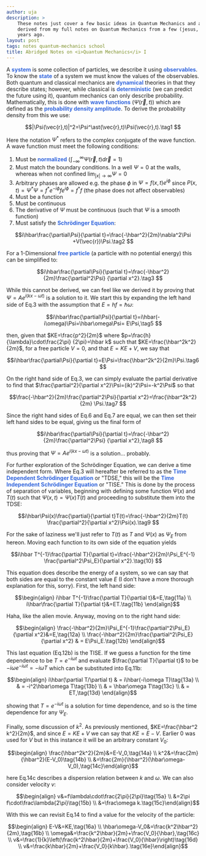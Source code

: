 ```yaml
---
author: uja
description: >
    These notes just cover a few basic ideas in Quantum Mechanics and are
    derived from my full notes on Quantum Mechanics from a few (jesus, really?)
    years ago.
layout: post
tags: notes quantum-mechanics school
title: Abridged Notes on <i>Quantum Mechanics</i> I
---
```


<style>
    strong {color:#36d;}
</style>

A **system** is some collection of particles, we describe it using
**observables**. To know the **state** of a system we must know the values of
the observables. Both quantum and classical mechanics are **dynamical** theories
in that they describe states; however, while classical is **deterministic** (we
can predict the future using it), quantum mechanics can only describe
probability. Mathematically, this is done with **wave functions** ($\Psi(\vec{r}
,t)$) which are defined as the **probability density amplitude**. To derive the
probability density from this we use:

$$|\Psi(\vec{r},t)|^2=\Psi^\ast(\vec{r},t)\Psi(\vec{r},t).\tag1 $$

Here the notation $\Psi^\ast$ refers to the complex conjugate of the wave
function. A wave function  must meet the following conditions:
1.  Must be **normalized** ($\int_{-\infty}^{\infty}\Psi(\vec{r},t)d\vec{r}=1$)
2.  Must match the boundary conditions. In a well $\Psi=0$ at the walls, whereas
    when not confined $\lim_{|x|\to\infty}\Psi=0$
3.  Arbitrary phases are allowed e.g. the phase $\phi$ in $\Psi=f(x,t)e^{i\phi}$
    since $P(x,t)=\Psi^\ast\Psi=f^\ast e^{-i\phi}fe^{i\phi}=f^\ast f$ (the phase
    does not affect observables)
4.  Must be a function
5.  Must be continuous
6.  The derivative of $\Psi$ must be continuous (such that $\Psi$ is a smooth
    function)
7.  Must satisfy the **Schrödinger Equation**:

$$i\hbar\frac{\partial\Psi}{\partial t}=\frac{-\hbar^2}{2m}\nabla^2\Psi
+V(\vec{r})\Psi.\tag2 $$

For a 1-Dimensional **free particle** (a particle with no potential energy) this
can be simplified to:

$$i\hbar\frac{\partial\Psi}{\partial t}=\frac{-\hbar^2}{2m}\frac{\partial^2\Psi}
{\partial x^2}.\tag3 $$

While this cannot be derived, we can feel like we derived it by proving that
$\Psi=Ae^{i(kx-\omega t)}$ is a solution to it. We start this by expanding the
left hand side of Eq.3 with the assumption that $E=hf=\hbar\omega$:

$$i\hbar\frac{\partial\Psi}{\partial t}=i\hbar(-i\omega)\Psi=\hbar\omega\Psi=
E\Psi,\tag5 $$

then, given that $KE=\frac{p^2}{2m}$ where $p=\frac{h}{\lambda}\cdot\frac{2\pi}
{2\pi}=\hbar k$ such that $KE=\frac{\hbar^2k^2}{2m}$, for a free particle $V=0$,
and that $E=KE+V$, we say that

$$i\hbar\frac{\partial\Psi}{\partial t}=E\Psi=\frac{\hbar^2k^2}{2m}\Psi.\tag6 $$

On the right hand side of Eq.3, we can simply evaluate the partial derivative to
find that $\frac{\partial^2}{\partial x^2}\Psi=(ik)^2\Psi=-k^2\Psi$ so that

$$\frac{-\hbar^2}{2m}\frac{\partial^2\Psi}{\partial x^2}=\frac{\hbar^2k^2}{2m}
\Psi.\tag7 $$

Since the right hand sides of Eq.6 and Eq.7 are equal, we can then set their
left hand sides to be equal, giving us the final form of

$$i\hbar\frac{\partial\Psi}{\partial t}=\frac{-\hbar^2}{2m}\frac{\partial^2\Psi}
{\partial x^2},\tag8 $$

thus proving that $\Psi=Ae^{i(kx-\omega t)}$ is a solution&hellip; probably.

For further exploration of the Schrödinger Equation, we can derive a time
independent form. Where Eq.3 will hereafter be referred to as the **Time
Dependent Schrödinger Equation** or "TDSE," this will be the **Time Independent
Schrödinger Equation** or "TISE." This is done by the process of separation of
variables, beginning with defining some function $\Psi(x)$ and $T(t)$ such that
$\Psi(x,t)=\Psi(x)T(t)$ and proceeding to substitute them into the TDSE:

$$i\hbar\Psi(x)\frac{\partial}{\partial t}T(t)=\frac{-\hbar^2}{2m}T(t)
\frac{\partial^2}{\partial x^2}\Psi(x).\tag9 $$

For the sake of laziness we'll just refer to $T(t)$ as $T$ and $\Psi(x)$ as
$\Psi_E$ from hereon. Moving each function to its own side of the equation
yields

$$i\hbar T^{-1}\frac{\partial T}{\partial t}=\frac{-\hbar^2}{2m}\Psi_E^{-1}
\frac{\partial^2\Psi_E}{\partial x^2}.\tag{10} $$

This equation does describe the energy of a system, so we can say that both
sides are equal to the constant value $E$ (I don't have a more thorough
explanation for this, sorry). First, the left hand side:

$$\begin{align} i\hbar T^{-1}\frac{\partial T}{\partial t}&=E,\tag{11a} \\
i\hbar\frac{\partial T}{\partial t}&=ET.\tag{11b} \end{align}$$

Haha, like the alien movie. Anyway, moving on to the right hand side:

$$\begin{align} \frac{-\hbar^2}{2m}\Psi_E^{-1}\frac{\partial^2\Psi_E}{\partial
x^2}&=E,\tag{12a} \\
\frac{-\hbar^2}{2m}\frac{\partial^2\Psi_E}{\partial x^2} & = E\Psi_E.\tag{12b}
\end{align}$$

This last equation (Eq.12b) is the TISE. If we guess a function for the time
dependence to be $T=e^{-i\omega t}$ and evaluate $\frac{\partial T}{\partial t}$
to be $-i\omega e^{-i\omega t}=-i\omega T$ which can be substituted into Eq.11b:

$$\begin{align}
i\hbar(\partial T/\partial t) & = i\hbar(-i\omega T)\tag{13a} \\
& = -i^2\hbar\omega T\tag{13b} \\
& = \hbar\omega T\tag{13c} \\
& = ET,\tag{13d} \end{align}$$

showing that $T=e^{-i\omega t}$ is a solution for time dependence, and so is the
time dependence for any $\Psi_E$.

Finally, some discussion of $k^2$. As previously mentioned, $KE=\frac{\hbar^2
k^2}{2m}$, and since $E=KE+V$ we can say that $KE=E-V$. Earlier $0$ was used for
$V$ but in this instance it will be an arbitrary constant $V_0$:

$$\begin{align} \frac{\hbar^2k^2}{2m}&=E-V_0,\tag{14a} \\
k^2&=\frac{2m}{\hbar^2}(E-V_0)\tag{14b} \\
&=\frac{2m}{\hbar^2}(\hbar\omega-V_0),\tag{14c}\end{align}$$

here Eq.14c describes a dispersion relation between $k$ and $\omega$. We can
also consider velocity $v$:

$$\begin{align} v&=f\lambda\cdot\frac{2\pi}{2\pi}\tag{15a} \\
&=2\pi f\cdot\frac\lambda{2\pi}\tag{15b} \\
&=\frac\omega k.\tag{15c}\end{align}$$

With this we can revisit Eq.14 to find a value for the velocity of the particle:

$$\begin{align} E-V&=KE,\tag{16a} \\
\hbar\omega-V_0&=\frac{k^2\hbar^2}{2m},\tag{16b} \\
\omega&=\frac{k^2\hbar}{2m}+\frac{V_0}{\hbar},\tag{16c} \\
v&=\frac{1}{k}\left(\frac{k^2\hbar}{2m}+\frac{V_0}{\hbar}\right)\tag{16d} \\
v&=\frac{k\hbar}{2m}+\frac{V_0}{k\hbar}.\tag{16e}\end{align}$$
